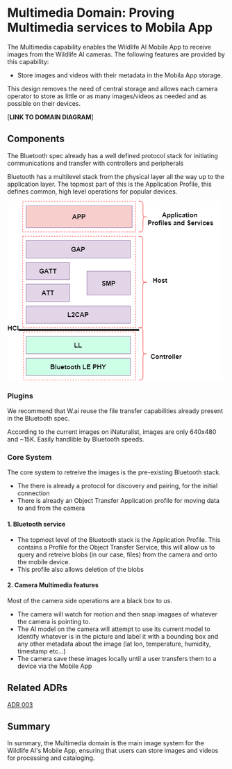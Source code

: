# Multimedia Domain: Proving Multimedia services to Mobila App 

The Multimedia capability enables the Wildlife AI Mobile App to receive images from the Wildlife AI cameras. The following features are provided by this capability:
- Store images and videos with their metadata in the Mobila App storage.

This design removes the need of central storage and allows each camera operator to store as little or as many images/videos as needed and as possible on their devices.

[**LINK TO DOMAIN DIAGRAM**]

## Components
The Bluetooth spec already has a well defined protocol stack for initiating communications and transfer with controllers and peripherals

Bluetooth has a multilevel stack from the physical layer all the way up to the application layer. The topmost part of this is the Application Profile, this defines common, high level operations for popular devices.

![Bluetooth Stack](../figures/bluetooth_le_stack.png "Bluetooth Stack")

### Plugins

We recommend that W.ai reuse the file transfer capabilities already present in the Bluetooth spec.

According to the current images on iNaturalist, images are only 640x480 and ~15K. Easily handlible by Bluetooth speeds.


### Core System
The core system to retreive the images is the pre-existing Bluetooth stack.
- The there is already a protocol for discovery and pairing, for the initial connection
- There is already an Object Transfer Application profile for moving data to and from the camera

#### 1. Bluetooth service
- The topmost level of the Bluetooth stack is the Application Profile. This contains a Profile for the Object Transfer Service, this will allow us to query and retreive blobs (in our case, files) from the camera and onto the mobile device.
- This profile also allows deletion of the blobs

#### 2. Camera Multimedia features
Most of the camera side operations are a black box to us.
- The camera will watch for motion and then snap imagaes of whatever the camera is pointing to.
- The AI model on the camera will attempt to use its current model to identify whatever is in the picture and label it with a bounding box and any other metadata about the image (lat lon, temperature, humidity, timestamp etc...)
- The camera save these images locally until a user transfers them to a device via the Mobile App


## Related ADRs

[ADR 003](../ADRs/ADR003-Processing%20with%203rd%20Parties%20and%20Edge%20Computing)

## Summary
In summary, the Multimedia domain is the main image system for the Wildlife AI's Mobile App, ensuring that users can store images and videos for processing and cataloging.